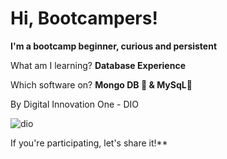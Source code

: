 # Hi, Bootcampers!


**I'm a bootcamp beginner, curious and persistent**

What am I learning? **Database Experience**

Which software on? **Mongo DB 🍃  &  MySqL🐬**

By Digital Innovation One - DIO

![dio](https://hermes.digitalinnovation.one/files/assets/072803c7-7cde-40d1-a37d-d892c2780890.png) 


 If you're participating, let's share it!**
